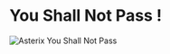 # You Shall Not Pass ! 

![Asterix You Shall Not Pass](https://github.com/EpitechMscProPromo2025/T-NSA-501-LIL-5-1-youshallnotpass-raphael.thibaut/blob/main/Asterix_YSNP.jpg)
